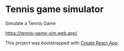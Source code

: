 # Tennis game simulator

Simulate a Tennis Game

https://tennis-game-sim.web.app/


This project was bootstrapped with [Create React App](https://github.com/facebook/create-react-app).

